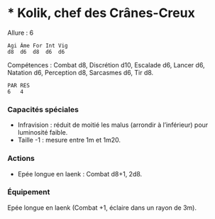 # * Kolik, chef des Crânes-Creux

Allure : 6

	Agi	Âme	For	Int	Vig
	d8	d6	d8	d6	d6

Compétences : Combat d8, Discrétion d10, Escalade d6, Lancer d6, Natation d6, Perception d8, Sarcasmes d6, Tir d8.

	PAR	RES
	6	4

### Capacités spéciales
- Infravision : réduit de moitié les malus (arrondir à l’inférieur) pour luminosité faible.
- Taille -1 : mesure entre 1m et 1m20.

### Actions
- Epée longue en laenk : Combat d8+1, 2d8.

### Équipement
Epée longue en laenk (Combat +1, éclaire dans un rayon de 3m).
